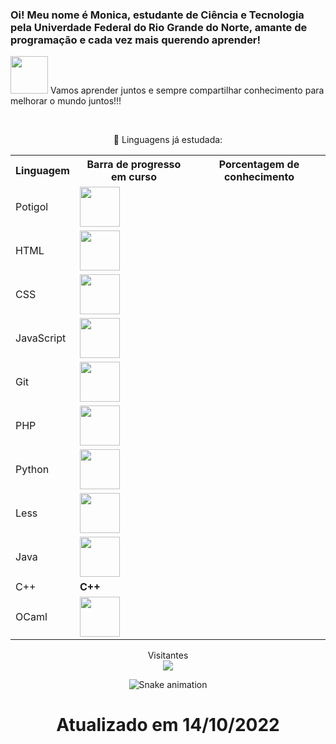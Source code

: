 ### Oi! Meu nome é Monica, estudante de Ciência e Tecnologia pela Univerdade Federal do Rio Grande do Norte, amante de programação e cada vez mais querendo aprender! 
<img src="https://media.giphy.com/media/LnQjpWaON8nhr21vNW/giphy.gif" width="60"> Vamos aprender juntos e sempre compartilhar conhecimento para melhorar o mundo juntos!!! 

</br>


<p align="center"> 💬 Linguagens já estudada: </p>
<table align="center">
    <tr>
        <th>Linguagem</th>
        <th>Barra de progresso em curso</th>
        <th>Porcentagem de conhecimento</th>
    </tr>
     <tr>
        <td>Potigol</td>
        <td><img height="64px" src="https://pbs.twimg.com/profile_images/932637501977710592/WMGBmW7k_400x400.jpg"></td>
    </tr>
    <tr>
        <td>HTML</td>
        <td><img height="64px" src="https://cdn.svgporn.com/logos/html-5.svg"/></td>
    </tr>
    <tr>
        <td>CSS</td>
        <td><img height="64px" src="https://cdn.svgporn.com/logos/css-3.svg"/></td>
    </tr>
    <tr>
        <td>JavaScript</td>
        <td><img height="64px" src="https://cdn.svgporn.com/logos/javascript.svg"></td>
    </tr>
        <tr>
        <td>Git</td>
        <td><img height="64px" src="https://cdn.svgporn.com/logos/git-icon.svg"></td>
    </tr>
        <tr>
        <td>PHP</td>
       <td><img height="64px" src="https://www.vectorlogo.zone/logos/php/php-ar21.svg"></td>
    </tr>
    <tr>
        <td>Python</td>
        <td><img height="64px" src="https://www.vectorlogo.zone/logos/python/python-ar21.svg"></td>
    </tr>
    <tr>
        <td>Less</td>
        <td><img height="64px" src="https://cdn.svgporn.com/logos/less.svg"></td>
    </tr>
    <tr>
        <td>Java</td>
        <td><img height="64px" src="https://www.vectorlogo.zone/logos/java/java-ar21.svg"></td>
    </tr>
    <tr>
        <td>C++</td>
        <td><strong>C++</strong></td>
    </tr>
    <tr>
      <td>OCaml</td>
      <td><img height="64px" src="https://www.vectorlogo.zone/logos/ocaml/ocaml-ar21.svg"></td>
    </tr>
</table>
<p align="center"> 
  Visitantes<br>
  <img src="https://profile-counter.glitch.me/monicalpaiva/count.svg"/>
   
</p>

<div align="center">
  
  ![Snake animation](https://github.com/danielbped/danielbped/blob/output/github-contribution-grid-snake.svg)
  
</div>

<h1  align="center"> Atualizado em 14/10/2022 </h1>
